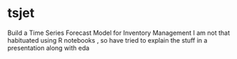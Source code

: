 # tsjet
Build a Time Series Forecast Model for Inventory Management
I am not that habituated using R notebooks , so have tried to explain the stuff in a presentation along with eda
